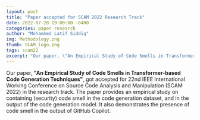 ```yaml
---
layout: post
title: "Paper accepted for SCAM 2022 Research Track"
date: 2022-07-28 19:00:00 -0400
categories: paper research
author: "Mohammed Latif Siddiq"
img: Methodology.png
thumb: SCAM_logo.png
tags: scam22
excerpt: "Our paper, \"An Empirical Study of Code Smells in Transformer-based Code Generation Techniques\", got accepted for 22nd IEEE International Working Conference on Source Code Analysis and Manipulation (SCAM 2022) in the research track."
---
```


Our paper, **"An Empirical Study of Code Smells in Transformer-based Code Generation Techniques"**, got accepted for 22nd IEEE International Working Conference on Source Code Analysis and Manipulation (SCAM 2022) in the research track. The paper provides an empirical study on containing (security) code smell in the code generation dataset, and in the output of the code generation model. It also demonstrates the presence of code smell in the output of GitHub Copilot.